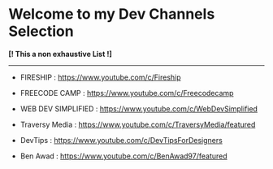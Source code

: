 # Welcome to my Dev Channels Selection

**[! This a non exhaustive List !]**
___
- FIRESHIP : https://www.youtube.com/c/Fireship

- FREECODE CAMP : https://www.youtube.com/c/Freecodecamp

- WEB DEV SIMPLIFIED  : https://www.youtube.com/c/WebDevSimplified

- Traversy Media : https://www.youtube.com/c/TraversyMedia/featured

-  DevTips : https://www.youtube.com/c/DevTipsForDesigners

- Ben Awad : https://www.youtube.com/c/BenAwad97/featured